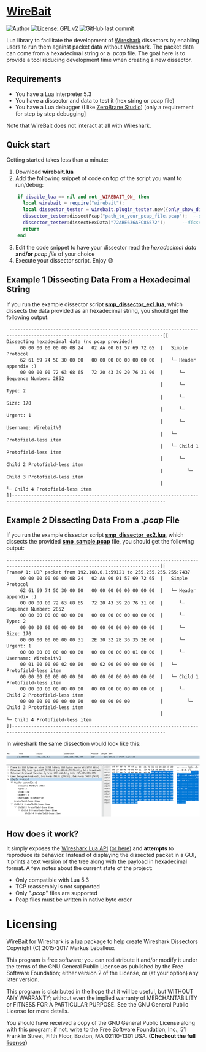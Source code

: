 # [WireBait](https://github.com/MarkoPaul0/WireBait)

![Author](https://img.shields.io/badge/author-MarkoPaul0-red.svg?style=flat-square)
[![License: GPL v2](https://img.shields.io/badge/License-GPL%20v2-blue.svg?style=flat-square)](https://www.gnu.org/licenses/old-licenses/gpl-2.0.en.html)
![GitHub last commit](https://img.shields.io/github/last-commit/MarkoPaul0/WireBait.svg?style=flat-square&maxAge=40000)
	    


Lua library to facilitate the development of [Wireshark](https://www.wireshark.org/) dissectors by enabling users to run them against packet data without Wireshark. The packet data can come from a hexadecimal string or a *.pcap* file.
The goal here is to provide a tool reducing development time when creating a new dissector.

## Requirements
  * You have a Lua interpreter 5.3
  * You have a dissector and data to test it (hex string or pcap file)
  * You have a Lua debugger (I like [ZeroBrane Studio](https://studio.zerobrane.com/)) [only a requirement for step by step debugging]
  
Note that WireBait does not interact at all with Wireshark.

## Quick start
Getting started takes less than a minute:
  1. Download **wirebait.lua**
  2. Add the following snippet of code on top of the script you want to run/debug:
```lua
    if disable_lua == nil and not _WIREBAIT_ON_ then
      local wirebait = require("wirebait");
      local dissector_tester = wirebait.plugin_tester.new({only_show_dissected_packets=true});
      dissector_tester:dissectPcap("path_to_your_pcap_file.pcap");  --dissecting data from a pcap file
      dissector_tester:dissectHexData("72ABE636AFC86572");	    --dissecting data from a hex string	
      return
    end
```
  3. Edit the code snippet to have your dissector read the *hexadecimal data* **and/or** *pcap file* of your choice
  4. Execute your dissector script. Enjoy :smiley:
  
 ## Example 1 Dissecting Data From a Hexadecimal String
 If you run the example dissector script **[smp_dissector_ex1.lua](example/smp_dissector_ex2.lua)**, which dissects the data provided as an hexadecimal string, you should get the following output:
```
 ------------------------------------------------------------------------------------------------------------------------------[[
Dissecting hexadecimal data (no pcap provided)
	 00 00 00 00 00 00 0B 24   02 AA 00 01 57 69 72 65	|	Simple Protocol
	 62 61 69 74 5C 30 00 00   00 00 00 00 00 00 00 00	|	└─ Header appendix :)
	 00 00 00 00 72 63 68 65   72 20 43 39 20 76 31 00	|	   └─ Sequence Number: 2852
	                                                	|	   └─ Type: 2
	                                                	|	   └─ Size: 170
	                                                	|	   └─ Urgent: 1
	                                                	|	   └─ Username: Wirebait\0
	                                                	|	└─ Protofield-less item
	                                                	|	└─ Child 1 Protofield-less item
	                                                	|	   └─ Child 2 Protofield-less item
	                                                	|	      └─ Child 3 Protofield-less item
	                                                	|	         └─ Child 4 Protofield-less item
]]------------------------------------------------------------------------------------------------------------------------------
```
 
 ## Example 2 Dissecting Data From a *.pcap* File
 If you run the example dissector script **[smp_dissector_ex2.lua](example/smp_dissector_ex2.lua)**, which dissects the provided **[smp_sample.pcap](example/smp_sample.pcap)** file, you should get the following output:
```
------------------------------------------------------------------------------------------------------------------------------[[
Frame# 1: UDP packet from 192.168.0.1:59121 to 255.255.255.255:7437
	 00 00 00 00 00 00 0B 24   02 AA 00 01 57 69 72 65	|	Simple Protocol
	 62 61 69 74 5C 30 00 00   00 00 00 00 00 00 00 00	|	└─ Header appendix :)
	 00 00 00 00 72 63 68 65   72 20 43 39 20 76 31 00	|	   └─ Sequence Number: 2852
	 00 00 00 00 00 00 00 00   00 00 00 00 00 00 00 00	|	   └─ Type: 2
	 00 00 00 00 00 00 00 00   00 00 00 00 00 00 00 00	|	   └─ Size: 170
	 00 00 00 00 00 00 00 31   2E 30 32 2E 36 35 2E 00	|	   └─ Urgent: 1
	 00 00 00 00 00 00 00 00   00 00 00 00 00 01 00 00	|	   └─ Username: Wirebait\0
	 00 01 00 00 00 02 00 00   00 02 00 00 00 00 00 00	|	└─ Protofield-less item
	 00 00 00 00 00 00 00 00   00 00 00 00 00 00 00 00	|	└─ Child 1 Protofield-less item
	 00 00 00 00 00 00 00 00   00 00 00 00 00 00 00 00	|	   └─ Child 2 Protofield-less item
	 00 00 00 00 00 00 00 00   00 00 00 00 00       	|	      └─ Child 3 Protofield-less item
	                                                	|	         └─ Child 4 Protofield-less item
]]------------------------------------------------------------------------------------------------------------------------------
```

  In wireshark the same dissection would look like this:
  
  ![](example/smp_sample_in_wireshark.png)
  
## How does it work?
It simply exposes the [Wireshark Lua API](https://www.wireshark.org/docs/wsdg_html_chunked/wsluarm_modules.html) ([or here](https://wiki.wireshark.org/LuaAPI)) and **attempts** to reproduce its behavior. Instead of displaying the dissected packet in a GUI, it prints a text version of the tree along with the payload in hexadecimal format.
A few notes about the current state of the project:
  * Only compatible with Lua 5.3
  * TCP reassembly is not supported
  * Only "*.pcap*" files are supported
  * Pcap files must be written in native byte order
  

# Licensing 
WireBait for Wireshark is a lua package to help create Wireshark Dissectors
Copyright (C) 2015-2017 Markus Leballeux

This program is free software; you can redistribute it and/or modify
it under the terms of the GNU General Public License as published by
the Free Software Foundation; either version 2 of the License, or
(at your option) any later version.

This program is distributed in the hope that it will be useful,
but WITHOUT ANY WARRANTY; without even the implied warranty of
MERCHANTABILITY or FITNESS FOR A PARTICULAR PURPOSE.  See the
GNU General Public License for more details.

You should have received a copy of the GNU General Public License along
with this program; if not, write to the Free Software Foundation, Inc.,
51 Franklin Street, Fifth Floor, Boston, MA 02110-1301 USA.
**(Checkout the full [license](LICENSE.txt))**
